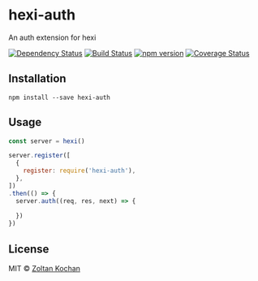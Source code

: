 # hexi-auth

An auth extension for hexi

[![Dependency Status](https://david-dm.org/hexijs/hexi-auth/status.svg?style=flat)](https://david-dm.org/hexijs/hexi-auth)
[![Build Status](https://travis-ci.org/hexijs/hexi-auth.svg?branch=master)](https://travis-ci.org/hexijs/hexi-auth)
[![npm version](https://badge.fury.io/js/hexi-auth.svg)](http://badge.fury.io/js/hexi-auth)
[![Coverage Status](https://coveralls.io/repos/hexijs/hexi-auth/badge.svg?branch=master&service=github)](https://coveralls.io/github/hexijs/hexi-auth?branch=master)


## Installation

```
npm install --save hexi-auth
```


## Usage

```js
const server = hexi()

server.register([
  {
    register: require('hexi-auth'),
  },
])
.then(() => {
  server.auth((req, res, next) => {
    
  })
})
```


## License

MIT © [Zoltan Kochan](https://www.kochan.io)
